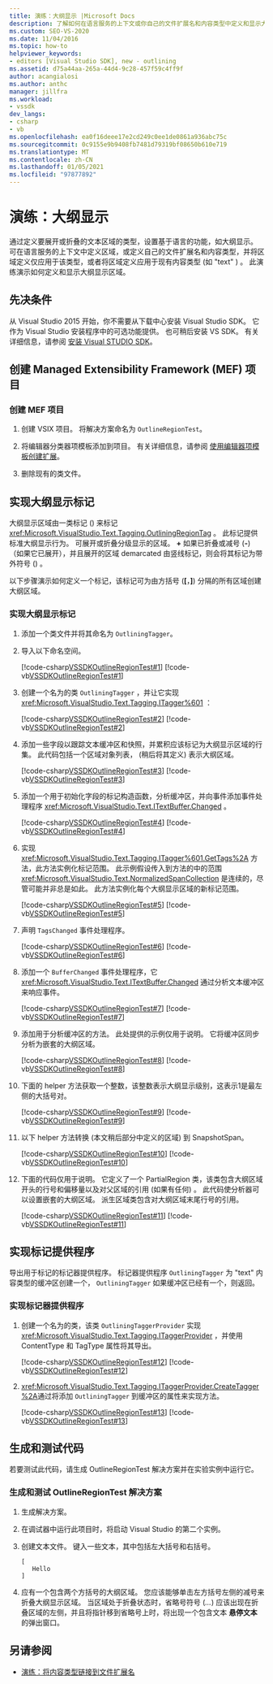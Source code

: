 ```yaml
---
title: 演练：大纲显示 |Microsoft Docs
description: 了解如何在语言服务的上下文或你自己的文件扩展名和内容类型中定义和显示大纲区域。
ms.custom: SEO-VS-2020
ms.date: 11/04/2016
ms.topic: how-to
helpviewer_keywords:
- editors [Visual Studio SDK], new - outlining
ms.assetid: d75a44aa-265a-44d4-9c28-457f59c4ff9f
author: acangialosi
ms.author: anthc
manager: jillfra
ms.workload:
- vssdk
dev_langs:
- csharp
- vb
ms.openlocfilehash: ea0f16deee17e2cd249c0ee1de0861a936abc75c
ms.sourcegitcommit: 0c9155e9b9408fb7481d79319bf08650b610e719
ms.translationtype: MT
ms.contentlocale: zh-CN
ms.lasthandoff: 01/05/2021
ms.locfileid: "97877892"
---
```

# <a name="walkthrough-outlining"></a>演练：大纲显示
通过定义要展开或折叠的文本区域的类型，设置基于语言的功能，如大纲显示。 可在语言服务的上下文中定义区域，或定义自己的文件扩展名和内容类型，并将区域定义仅应用于该类型，或者将区域定义应用于现有内容类型 (如 "text" ) 。 此演练演示如何定义和显示大纲显示区域。

## <a name="prerequisites"></a>先决条件
 从 Visual Studio 2015 开始，你不需要从下载中心安装 Visual Studio SDK。 它作为 Visual Studio 安装程序中的可选功能提供。 也可稍后安装 VS SDK。 有关详细信息，请参阅 [安装 Visual STUDIO SDK](../extensibility/installing-the-visual-studio-sdk.md)。

## <a name="create-a-managed-extensibility-framework-mef-project"></a>创建 Managed Extensibility Framework (MEF) 项目

### <a name="to-create-a-mef-project"></a>创建 MEF 项目

1. 创建 VSIX 项目。 将解决方案命名为 `OutlineRegionTest`。

2. 将编辑器分类器项模板添加到项目。 有关详细信息，请参阅 [使用编辑器项模板创建扩展](../extensibility/creating-an-extension-with-an-editor-item-template.md)。

3. 删除现有的类文件。

## <a name="implement-an-outlining-tagger"></a>实现大纲显示标记
 大纲显示区域由一类标记 () 来标记 <xref:Microsoft.VisualStudio.Text.Tagging.OutliningRegionTag> 。 此标记提供标准大纲显示行为。 可展开或折叠分级显示的区域。 **+** 如果已折叠或减号 (**-**) （如果它已展开），并且展开的区域 demarcated 由竖线标记，则会将其标记为带外符号 () 。

 以下步骤演示如何定义一个标记，该标记可为由方括号 (**[**，**]**) 分隔的所有区域创建大纲区域。

### <a name="to-implement-an-outlining-tagger"></a>实现大纲显示标记

1. 添加一个类文件并将其命名为 `OutliningTagger`。

2. 导入以下命名空间。

     [!code-csharp[VSSDKOutlineRegionTest#1](../extensibility/codesnippet/CSharp/walkthrough-outlining_1.cs)]
     [!code-vb[VSSDKOutlineRegionTest#1](../extensibility/codesnippet/VisualBasic/walkthrough-outlining_1.vb)]

3. 创建一个名为的类 `OutliningTagger` ，并让它实现 <xref:Microsoft.VisualStudio.Text.Tagging.ITagger%601> ：

     [!code-csharp[VSSDKOutlineRegionTest#2](../extensibility/codesnippet/CSharp/walkthrough-outlining_2.cs)]
     [!code-vb[VSSDKOutlineRegionTest#2](../extensibility/codesnippet/VisualBasic/walkthrough-outlining_2.vb)]

4. 添加一些字段以跟踪文本缓冲区和快照，并累积应该标记为大纲显示区域的行集。 此代码包括一个区域对象列表， (稍后将其定义) 表示大纲区域。

     [!code-csharp[VSSDKOutlineRegionTest#3](../extensibility/codesnippet/CSharp/walkthrough-outlining_3.cs)]
     [!code-vb[VSSDKOutlineRegionTest#3](../extensibility/codesnippet/VisualBasic/walkthrough-outlining_3.vb)]

5. 添加一个用于初始化字段的标记构造函数，分析缓冲区，并向事件添加事件处理程序 <xref:Microsoft.VisualStudio.Text.ITextBuffer.Changed> 。

     [!code-csharp[VSSDKOutlineRegionTest#4](../extensibility/codesnippet/CSharp/walkthrough-outlining_4.cs)]
     [!code-vb[VSSDKOutlineRegionTest#4](../extensibility/codesnippet/VisualBasic/walkthrough-outlining_4.vb)]

6. 实现 <xref:Microsoft.VisualStudio.Text.Tagging.ITagger%601.GetTags%2A> 方法，此方法实例化标记范围。 此示例假设传入到方法的中的范围 <xref:Microsoft.VisualStudio.Text.NormalizedSpanCollection> 是连续的，尽管可能并非总是如此。 此方法实例化每个大纲显示区域的新标记范围。

     [!code-csharp[VSSDKOutlineRegionTest#5](../extensibility/codesnippet/CSharp/walkthrough-outlining_5.cs)]
     [!code-vb[VSSDKOutlineRegionTest#5](../extensibility/codesnippet/VisualBasic/walkthrough-outlining_5.vb)]

7. 声明 `TagsChanged` 事件处理程序。

     [!code-csharp[VSSDKOutlineRegionTest#6](../extensibility/codesnippet/CSharp/walkthrough-outlining_6.cs)]
     [!code-vb[VSSDKOutlineRegionTest#6](../extensibility/codesnippet/VisualBasic/walkthrough-outlining_6.vb)]

8. 添加一个 `BufferChanged` 事件处理程序，它 <xref:Microsoft.VisualStudio.Text.ITextBuffer.Changed> 通过分析文本缓冲区来响应事件。

     [!code-csharp[VSSDKOutlineRegionTest#7](../extensibility/codesnippet/CSharp/walkthrough-outlining_7.cs)]
     [!code-vb[VSSDKOutlineRegionTest#7](../extensibility/codesnippet/VisualBasic/walkthrough-outlining_7.vb)]

9. 添加用于分析缓冲区的方法。 此处提供的示例仅用于说明。 它将缓冲区同步分析为嵌套的大纲区域。

     [!code-csharp[VSSDKOutlineRegionTest#8](../extensibility/codesnippet/CSharp/walkthrough-outlining_8.cs)]
     [!code-vb[VSSDKOutlineRegionTest#8](../extensibility/codesnippet/VisualBasic/walkthrough-outlining_8.vb)]

10. 下面的 helper 方法获取一个整数，该整数表示大纲显示级别，这表示1是最左侧的大括号对。

     [!code-csharp[VSSDKOutlineRegionTest#9](../extensibility/codesnippet/CSharp/walkthrough-outlining_9.cs)]
     [!code-vb[VSSDKOutlineRegionTest#9](../extensibility/codesnippet/VisualBasic/walkthrough-outlining_9.vb)]

11. 以下 helper 方法转换 (本文稍后部分中定义的区域) 到 SnapshotSpan。

     [!code-csharp[VSSDKOutlineRegionTest#10](../extensibility/codesnippet/CSharp/walkthrough-outlining_10.cs)]
     [!code-vb[VSSDKOutlineRegionTest#10](../extensibility/codesnippet/VisualBasic/walkthrough-outlining_10.vb)]

12. 下面的代码仅用于说明。 它定义了一个 PartialRegion 类，该类包含大纲区域开头的行号和偏移量以及对父区域的引用 (如果有任何) 。 此代码使分析器可以设置嵌套的大纲区域。 派生区域类包含对大纲区域末尾行号的引用。

     [!code-csharp[VSSDKOutlineRegionTest#11](../extensibility/codesnippet/CSharp/walkthrough-outlining_11.cs)]
     [!code-vb[VSSDKOutlineRegionTest#11](../extensibility/codesnippet/VisualBasic/walkthrough-outlining_11.vb)]

## <a name="implement-a-tagger-provider"></a>实现标记提供程序
 导出用于标记的标记器提供程序。 标记器提供程序 `OutliningTagger` 为 "text" 内容类型的缓冲区创建一个， `OutliningTagger` 如果缓冲区已经有一个，则返回。

### <a name="to-implement-a-tagger-provider"></a>实现标记器提供程序

1. 创建一个名为的类，该类 `OutliningTaggerProvider` 实现 <xref:Microsoft.VisualStudio.Text.Tagging.ITaggerProvider> ，并使用 ContentType 和 TagType 属性将其导出。

     [!code-csharp[VSSDKOutlineRegionTest#12](../extensibility/codesnippet/CSharp/walkthrough-outlining_12.cs)]
     [!code-vb[VSSDKOutlineRegionTest#12](../extensibility/codesnippet/VisualBasic/walkthrough-outlining_12.vb)]

2. <xref:Microsoft.VisualStudio.Text.Tagging.ITaggerProvider.CreateTagger%2A>通过将添加 `OutliningTagger` 到缓冲区的属性来实现方法。

     [!code-csharp[VSSDKOutlineRegionTest#13](../extensibility/codesnippet/CSharp/walkthrough-outlining_13.cs)]
     [!code-vb[VSSDKOutlineRegionTest#13](../extensibility/codesnippet/VisualBasic/walkthrough-outlining_13.vb)]

## <a name="build-and-test-the-code"></a>生成和测试代码
 若要测试此代码，请生成 OutlineRegionTest 解决方案并在实验实例中运行它。

### <a name="to-build-and-test-the-outlineregiontest-solution"></a>生成和测试 OutlineRegionTest 解决方案

1. 生成解决方案。

2. 在调试器中运行此项目时，将启动 Visual Studio 的第二个实例。

3. 创建文本文件。 键入一些文本，其中包括左大括号和右括号。

    ```
    [
       Hello
    ]
    ```

4. 应有一个包含两个方括号的大纲区域。 您应该能够单击左方括号左侧的减号来折叠大纲显示区域。 当区域处于折叠状态时，省略号符号 (*...*) 应该出现在折叠区域的左侧，并且将指针移到省略号上时，将出现一个包含文本 **悬停文本** 的弹出窗口。

## <a name="see-also"></a>另请参阅
- [演练：将内容类型链接到文件扩展名](../extensibility/walkthrough-linking-a-content-type-to-a-file-name-extension.md)
